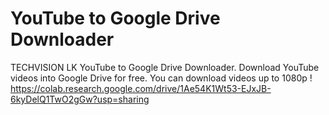 # YouTube to Google Drive Downloader
TECHVISION LK YouTube to Google Drive Downloader. Download YouTube videos into Google Drive for free. You can download  videos up to 1080p !
https://colab.research.google.com/drive/1Ae54K1Wt53-EJxJB-6kyDelQ1TwO2gGw?usp=sharing
